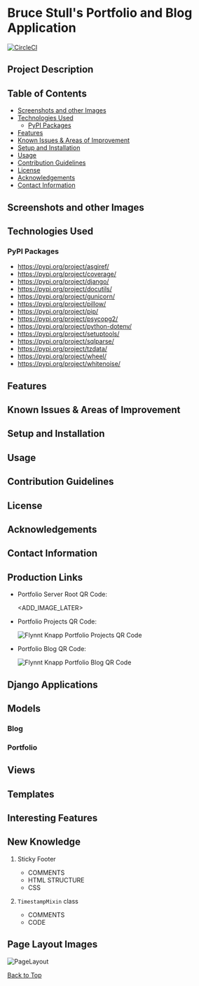 # Bruce Stull's Portfolio and Blog Application

[![CircleCI](https://dl.circleci.com/status-badge/img/circleci/Y1ZCzLfk7VvFxn1NaACyjS/YHwVRm1rHjqJB5oscyffKF/tree/main.svg?style=shield)](https://dl.circleci.com/status-badge/redirect/circleci/Y1ZCzLfk7VvFxn1NaACyjS/YHwVRm1rHjqJB5oscyffKF/tree/main)

## Project Description

## Table of Contents

* [Screenshots and other Images](#screenshots-and-other-images)
* [Technologies Used](#technologies-used)
    * [PyPI Packages](#pypi-packages)
* [Features](#features)
* [Known Issues & Areas of Improvement](#known-issues--areas-of-improvement)
* [Setup and Installation](#setup-and-installation)
* [Usage](#usage)
* [Contribution Guidelines](#contribution-guidelines)
* [License](#license)
* [Acknowledgements](#acknowledgements)
* [Contact Information](#contact-information)

## Screenshots and other Images

## Technologies Used

### PyPI Packages

* <https://pypi.org/project/asgiref/>
* <https://pypi.org/project/coverage/>
* <https://pypi.org/project/django/>
* <https://pypi.org/project/docutils/>
* <https://pypi.org/project/gunicorn/>
* <https://pypi.org/project/pillow/>
* <https://pypi.org/project/pip/>
* <https://pypi.org/project/psycopg2/>
* <https://pypi.org/project/python-dotenv/>
* <https://pypi.org/project/setuptools/>
* <https://pypi.org/project/sqlparse/>
* <https://pypi.org/project/tzdata/>
* <https://pypi.org/project/wheel/>
* <https://pypi.org/project/whitenoise/>

## Features

## Known Issues & Areas of Improvement

## Setup and Installation

## Usage

## Contribution Guidelines

## License

## Acknowledgements

## Contact Information




## Production Links

* Portfolio Server Root QR Code:

  <ADD_IMAGE_LATER>

* Portfolio Projects QR Code:

  ![Flynnt Knapp Portfolio Projects QR Code](https://github.com/brucestull/blog-and-portfolio/assets/47562501/6a57aade-d077-4de2-97ec-50033b1ca64e)

* Portfolio Blog QR Code:

  ![Flynnt Knapp Portfolio Blog QR Code](https://github.com/brucestull/blog-and-portfolio/assets/47562501/b0441b38-7f80-462a-a975-30a2d0a16364)


## Django Applications

## Models

### Blog

### Portfolio

## Views

## Templates

## Interesting Features

## New Knowledge

1. Sticky Footer
    * COMMENTS
    * HTML STRUCTURE
    * CSS

1. `TimestampMixin` class
    * COMMENTS
    * CODE

## Page Layout Images

![PageLayout](https://github.com/brucestull/bruce-stull/assets/47562501/07366f46-bd1f-4776-9f97-2400c38719b3)

[Back to Top](#bruce-stulls-portfolio-and-blog-application)

